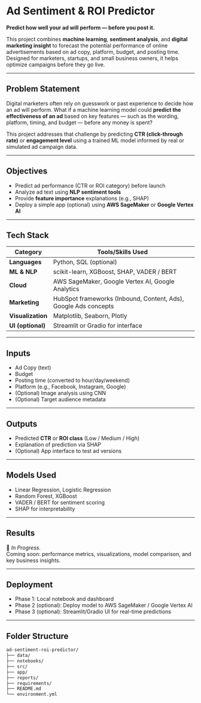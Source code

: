 # Ad Sentiment & ROI Predictor

**Predict how well your ad will perform — before you post it.**

This project combines **machine learning**, **sentiment analysis**, and **digital marketing insight** to forecast the potential performance of online advertisements based on ad copy, platform, budget, and posting time. Designed for marketers, startups, and small business owners, it helps optimize campaigns before they go live.

---

## Problem Statement

Digital marketers often rely on guesswork or past experience to decide how an ad will perform. What if a machine learning model could **predict the effectiveness of an ad** based on key features — such as the wording, platform, timing, and budget — before any money is spent?

This project addresses that challenge by predicting **CTR (click-through rate)** or **engagement level** using a trained ML model informed by real or simulated ad campaign data.

---

## Objectives

- Predict ad performance (CTR or ROI category) before launch  
- Analyze ad text using **NLP sentiment tools**  
- Provide **feature importance** explanations (e.g., SHAP)  
- Deploy a simple app (optional) using **AWS SageMaker** or **Google Vertex AI**

---

## Tech Stack

| Category        | Tools/Skills Used                                                                 |
|-----------------|------------------------------------------------------------------------------------|
| **Languages**   | Python, SQL (optional)                                                             |
| **ML & NLP**    | scikit-learn, XGBoost, SHAP, VADER / BERT                                          |
| **Cloud**       | AWS SageMaker, Google Vertex AI, Google Analytics                                 |
| **Marketing**   | HubSpot frameworks (Inbound, Content, Ads), Google Ads concepts                    |
| **Visualization** | Matplotlib, Seaborn, Plotly                                                    |
| **UI (optional)**| Streamlit or Gradio for interface                                                 |

---

## Inputs

- Ad Copy (text)
- Budget
- Posting time (converted to hour/day/weekend)
- Platform (e.g., Facebook, Instagram, Google)
- (Optional) Image analysis using CNN
- (Optional) Target audience metadata

---

## Outputs

- Predicted **CTR** or **ROI class** (Low / Medium / High)
- Explanation of prediction via SHAP
- (Optional) App interface to test ad versions

---

## Models Used

- Linear Regression, Logistic Regression
- Random Forest, XGBoost
- VADER / BERT for sentiment scoring
- SHAP for interpretability

---

## Results

🚧 *In Progress.*  
Coming soon: performance metrics, visualizations, model comparison, and key business insights.

---

## Deployment

- Phase 1: Local notebook and dashboard  
- Phase 2 (optional): Deploy model to AWS SageMaker / Google Vertex AI  
- Phase 3 (optional): Streamlit/Gradio UI for real-time predictions

---

## Folder Structure

```bash
ad-sentiment-roi-predictor/
├── data/
├── notebooks/
├── src/
├── app/
├── reports/
├── requirements/
├── README.md
└── environment.yml